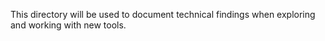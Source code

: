 This directory will be used to document technical findings when exploring and working with new tools. 
